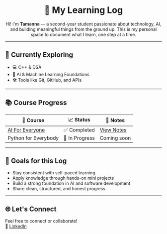 <h1 align="center">🌸 My Learning Log</h1>

<p align="center">
Hi! I'm <strong>Tamanna</strong> — a second-year student passionate about technology, AI, and building meaningful things from the ground up.  
This is my personal space to document what I learn, one step at a time.
</p>

---

## 🚀 Currently Exploring

- 💻 C++ & DSA  
- 🤖 AI & Machine Learning Foundations  
- 🛠️ Tools like Git, GitHub, and APIs  

---

## 📚 Course Progress

| 📘 Course | 📈 Status | 📝 Notes |
|----------|-----------|---------|
| [AI For Everyone](./AI-For-Everyone/Takeaways.md) | ✅ Completed | [View Notes](./AI-For-Everyone/Takeaways.md) |
| Python for Everybody | 🔄 In Progress | Coming soon |

---

## 🎯 Goals for this Log

- Stay consistent with self-paced learning  
- Apply knowledge through hands-on mini projects  
- Build a strong foundation in AI and software development  
- Share clean, structured, and honest progress  

---

## 🌐 Let's Connect

Feel free to connect or collaborate!  
📎 [LinkedIn](https://www.linkedin.com/in/tamanna-bhalla-4b86421aa)  
